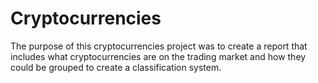 # Cryptocurrencies

The purpose of this cryptocurrencies project was to create a report that includes what cryptocurrencies are on the trading market and how they could be grouped to create a classification system.
